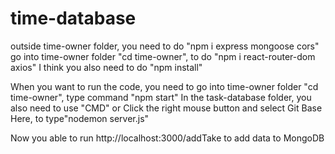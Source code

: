 # time-database

outside time-owner folder, you need to do "npm i express mongoose cors"
go into time-owner folder "cd time-owner", to do "npm i react-router-dom axios"
I think you also need to do "npm install"

When you want to run the code, you need to go into time-owner folder "cd time-owner", type command "npm start"
In the task-database folder, you also need to use "CMD" or Click the right mouse button and select Git Base Here, to type"nodemon server.js"

Now you able to run http://localhost:3000/addTake to add data to MongoDB
